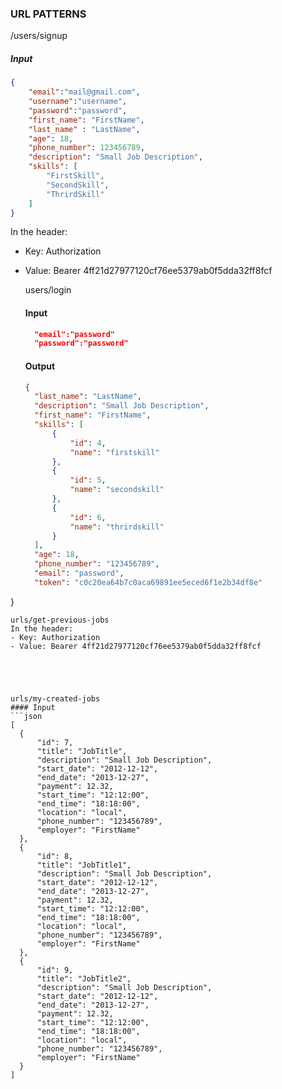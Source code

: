 ### URL PATTERNS

  /users/signup

##### Input

```json
{		
	"email":"mail@gmail.com",
	"username":"username",
	"password":"password",
	"first_name": "FirstName", 
	"last_name" : "LastName",
	"age": 18,
	"phone_number": 123456789,
	"description": "Small Job Description",
	"skills": [       
		"FirstSkill",
		"SecondSkill",
		"ThrirdSkill"
	]
}
```
In the header:
- Key: Authorization
- Value: Bearer 4ff21d27977120cf76ee5379ab0f5dda32ff8fcf 

  users/login
  #### Input
  
  ```json
    "email":"password"
    "password":"password"
  ```
  
  #### Output
  
  ```json
  {
    "last_name": "LastName",
    "description": "Small Job Description",
    "first_name": "FirstName",
    "skills": [
        {
            "id": 4,
            "name": "firstskill"
        },
        {
            "id": 5,
            "name": "secondskill"
        },
        {
            "id": 6,
            "name": "thrirdskill"
        }
    ],
    "age": 18,
    "phone_number": "123456789",
    "email": "password",
    "token": "c0c20ea64b7c0aca69891ee5eced6f1e2b34df8e"
}
  
  ```
urls/get-previous-jobs
In the header:
- Key: Authorization
- Value: Bearer 4ff21d27977120cf76ee5379ab0f5dda32ff8fcf 





urls/my-created-jobs
#### Input
```json
[
    {
        "id": 7,
        "title": "JobTitle",
        "description": "Small Job Description",
        "start_date": "2012-12-12",
        "end_date": "2013-12-27",
        "payment": 12.32,
        "start_time": "12:12:00",
        "end_time": "18:18:00",
        "location": "local",
        "phone_number": "123456789",
        "employer": "FirstName"
    },
    {
        "id": 8,
        "title": "JobTitle1",
        "description": "Small Job Description",
        "start_date": "2012-12-12",
        "end_date": "2013-12-27",
        "payment": 12.32,
        "start_time": "12:12:00",
        "end_time": "18:18:00",
        "location": "local",
        "phone_number": "123456789",
        "employer": "FirstName"
    },
    {
        "id": 9,
        "title": "JobTitle2",
        "description": "Small Job Description",
        "start_date": "2012-12-12",
        "end_date": "2013-12-27",
        "payment": 12.32,
        "start_time": "12:12:00",
        "end_time": "18:18:00",
        "location": "local",
        "phone_number": "123456789",
        "employer": "FirstName"
    }
]

```
